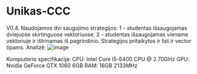 # Unikas-CCC
V0.4. Naudojamos dvi saugojimo strategijos: 1 - studentas išsaugojamas dviejuose skirtinguose vektoriuose. 2 - studentas išsaugojamas viename vektoriuje ir ištrinamas iš pagrindinio. Strategijos pritaikytos ir list ir vector tipams.
Analizė:
![image](https://github.com/Gustelo1/Unikas-CCC/assets/140171498/3a2e1e68-4a5d-4184-9ef8-a9bc9169b408)



Kompiuterio specifikacija:
CPU: Intel Core i5-6400 CPU @ 2.70GHz
GPU: Nvidia GeForce GTX 1060 6GB
RAM: 16GB 2133MHz
